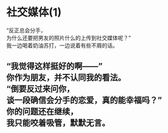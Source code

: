 # 社交媒体(1)

“反正总会分手，\
为什么还要把男友的照片什么的上传到社交媒体呢？”\
我一边喝着奶油苏打，一边说着有些不屑的话。

“我觉得这样挺好的啊——”\
你作为朋友，并不认同我的看法。\
“倒要反过来问你，\
谈一段确信会分手的恋爱，真的能幸福吗？”\
你的问题还在继续，\
我只能咬着吸管，默默无言。
<br>
<br>
<br>
<br>
<br>
<br>
<br>
<br>
<br>
<br>
<br>
<br>
<br>
<br>
<br>
<br>
<br>
<br>
<br>
---
